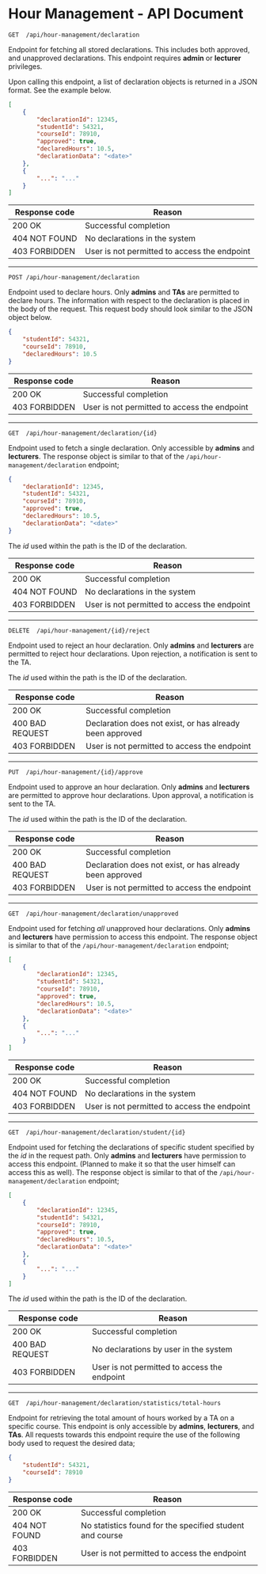 # Hour Management - API Document

```
GET  /api/hour-management/declaration
```

Endpoint for fetching all stored declarations. This includes both approved, and unapproved declarations. This endpoint requires **admin** or **lecturer** privileges.

Upon calling this endpoint, a list of declaration objects is returned in a JSON format. See the example below.

```json
[
    {
        "declarationId": 12345,
        "studentId": 54321,
        "courseId": 78910,
        "approved": true,
        "declaredHours": 10.5,
        "declarationData": "<date>"
    },
    {
        "...": "..."
    }
]
```

| Response code | Reason                                       |
| ------------- | -------------------------------------------- |
| 200 OK        | Successful completion                        |
| 404 NOT FOUND | No declarations in the system                |
| 403 FORBIDDEN | User is not permitted to access the endpoint |

---

```
POST /api/hour-management/declaration
```

Endpoint used to declare hours. Only **admins** and **TAs** are permitted to declare hours. The information with respect to the declaration is placed in the body of the request. This request body should look similar to the JSON object below.

```json
{
    "studentId": 54321,
    "courseId": 78910,
    "declaredHours": 10.5
}
```

| Response code | Reason                                       |
| ------------- | -------------------------------------------- |
| 200 OK        | Successful completion                        |
| 403 FORBIDDEN | User is not permitted to access the endpoint |

---

```
GET  /api/hour-management/declaration/{id}
```

Endpoint used to fetch a single declaration. Only accessible by **admins** and **lecturers**. The response object is similar to that of the `/api/hour-management/declaration` endpoint;

```json
{
    "declarationId": 12345,
    "studentId": 54321,
    "courseId": 78910,
    "approved": true,
    "declaredHours": 10.5,
    "declarationData": "<date>"
}
```

The *id* used within the path is the ID of the declaration.

| Response code | Reason                                       |
| ------------- | -------------------------------------------- |
| 200 OK        | Successful completion                        |
| 404 NOT FOUND | No declarations in the system                |
| 403 FORBIDDEN | User is not permitted to access the endpoint |

---

```
DELETE  /api/hour-management/{id}/reject
```

Endpoint used to reject an hour declaration. Only **admins** and **lecturers** are permitted to reject hour declarations. Upon rejection, a notification is sent to the TA.

The *id* used within the path is the ID of the declaration.

| Response code   | Reason                                                   |
| --------------- | -------------------------------------------------------- |
| 200 OK          | Successful completion                                    |
| 400 BAD REQUEST | Declaration does not exist, or has already been approved |
| 403 FORBIDDEN   | User is not permitted to access the endpoint             |

---

```
PUT  /api/hour-management/{id}/approve
```

Endpoint used to approve an hour declaration. Only **admins** and **lecturers** are permitted to approve hour declarations. Upon approval, a notification is sent to the TA.

The *id* used within the path is the ID of the declaration.

| Response code   | Reason                                                   |
| --------------- | -------------------------------------------------------- |
| 200 OK          | Successful completion                                    |
| 400 BAD REQUEST | Declaration does not exist, or has already been approved |
| 403 FORBIDDEN   | User is not permitted to access the endpoint             |

---

```
GET  /api/hour-management/declaration/unapproved
```

Endpoint used for fetching *all* unapproved hour declarations. Only **admins** and **lecturers** have permission to access this endpoint. The response object is similar to that of the `/api/hour-management/declaration` endpoint;

```json
[
    {
        "declarationId": 12345,
        "studentId": 54321,
        "courseId": 78910,
        "approved": true,
        "declaredHours": 10.5,
        "declarationData": "<date>"
    },
    {
        "...": "..."
    }
]
```

| Response code | Reason                                       |
| ------------- | -------------------------------------------- |
| 200 OK        | Successful completion                        |
| 404 NOT FOUND | No declarations in the system                |
| 403 FORBIDDEN | User is not permitted to access the endpoint |

---

```
GET  /api/hour-management/declaration/student/{id}
```

Endpoint used for fetching the declarations of specific student specified by the *id* in the request path. Only **admins** and **lecturers** have permission to access this endpoint. (Planned to make it so that the user himself can access this as well). The response object is similar to that of the `/api/hour-management/declaration` endpoint;

```json
[
    {
        "declarationId": 12345,
        "studentId": 54321,
        "courseId": 78910,
        "approved": true,
        "declaredHours": 10.5,
        "declarationData": "<date>"
    },
    {
        "...": "..."
    }
]
```

The *id* used within the path is the ID of the declaration.

| Response code   | Reason                                       |
| --------------- | -------------------------------------------- |
| 200 OK          | Successful completion                        |
| 400 BAD REQUEST | No declarations by user in the system        |
| 403 FORBIDDEN   | User is not permitted to access the endpoint |

---

```
GET  /api/hour-management/declaration/statistics/total-hours
```

Endpoint for retrieving the total amount of hours worked by a TA on a specific course. This endpoint is only accessible by **admins**, **lecturers**, and **TAs**. All requests towards this endpoint require the use of the following body used to request the desired data;

```json
{
    "studentId": 54321,
    "courseId": 78910
}
```

| Response code | Reason                                                   |
| ------------- | -------------------------------------------------------- |
| 200 OK        | Successful completion                                    |
| 404 NOT FOUND | No statistics found for the specified student and course |
| 403 FORBIDDEN | User is not permitted to access the endpoint             |

